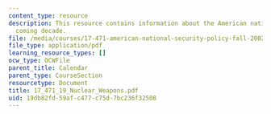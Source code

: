 ```yaml
---
content_type: resource
description: This resource contains information about the American national in the
  coming decade.
file: /media/courses/17-471-american-national-security-policy-fall-2002/19db82fd59afc477c75d7bc236f32508_17_471_19_Nuclear_Weapons.pdf
file_type: application/pdf
learning_resource_types: []
ocw_type: OCWFile
parent_title: Calendar
parent_type: CourseSection
resourcetype: Document
title: 17_471_19_Nuclear_Weapons.pdf
uid: 19db82fd-59af-c477-c75d-7bc236f32508
---
```

